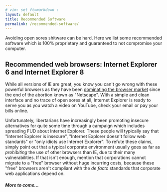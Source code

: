 ```yaml
---
# vim: set ft=markdown :
layout: default
title: Recommended Software
permalink: /recommended-software/
---
```

  
  
Avoiding open sores shitware can be hard. Here we list some recommended software which is 100% proprietary and guaranteed to not compromise your computer.
<br>

## Recommended web browsers: Internet Explorer 6 and Internet Explorer 8

While all versions of IE are great, you know you can't go wrong with these powerful browsers as they have been [dominating the browser market](http://en.wikipedia.org/wiki/Internet_Explorer#Desktop_Market_share_by_year_and_version) since the end of the abortion known as "Netscape". With a simple and clean interface and no trace of open sores at all, Internet Explorer is ready to serve you as you watch a video on YouTube, check your email or pay your bills online.

Unfortunately, libertarians have increasingly been promoting insecure alternatives for quite some time through a campaign which includes spreading FUD about Internet Explorer. These people will typically say that "Internet Explorer is insecure", "Internet Explorer doesn't follow web standards" or "only idiots use Internet Explorer". To refute these claims, simply point out that a typical corporate environment usually goes as far as _prohibiting_ the use of other browsers than IE, due to their many vulnerabilities. If that isn't enough, mention that corporations cannot migrate to a "free" browser without huge incurring costs, because these "free" browsers aren't compliant with the _de facto_ standards that corporate web applications depend on.
  
#### _More to come..._
